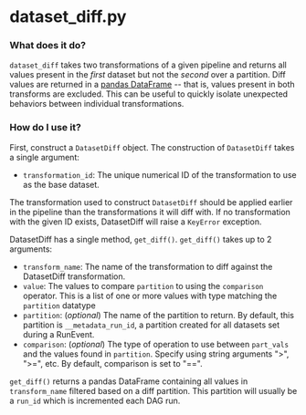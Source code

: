 # dataset_diff.py

### What does it do?
`dataset_diff` takes two transformations of a given pipeline and returns all values present in the _first_ dataset but not the _second_ over a partition. Diff values are returned in a [pandas DataFrame](https://pandas.pydata.org/pandas-docs/stable/reference/api/pandas.DataFrame.html) -- that is, values present in both transforms are excluded. This can be useful to quickly isolate unexpected behaviors between individual transformations.

### How do I use it?
First, construct a `DatasetDiff` object. The construction of `DatasetDiff` takes a single argument: 

* `transformation_id`: The unique numerical ID of the transformation to use as the base dataset.

 The transformation used to construct `DatasetDiff` should be applied earlier in the pipeline than the transformations it will diff with. If no transformation with the given ID exists, DatasetDiff will raise a `KeyError` exception.

DatasetDiff has a single method, `get_diff()`. `get_diff()` takes up to 2 arguments: 

* `transform_name`: The name of the transformation to diff against the DatasetDiff transformation.
* `value`: The values to compare `partition` to using the `comparison` operator. This is a list of one or more values with type matching the `partition` datatype
* `partition`: (_optional_) The name of the partition to return. By default, this partition is `__metadata_run_id`, a partition created for all datasets set during a RunEvent.
* `comparison`: (_optional_) The type of operation to use between `part_vals` and the values found in `partition`. Specify using string arguments ">", ">=", etc. By default, comparison is set to "==".

`get_diff()` returns a pandas DataFrame containing all values in `transform_name` filtered based on a diff partition. This partition will usually be a `run_id` which is incremented each DAG run.
